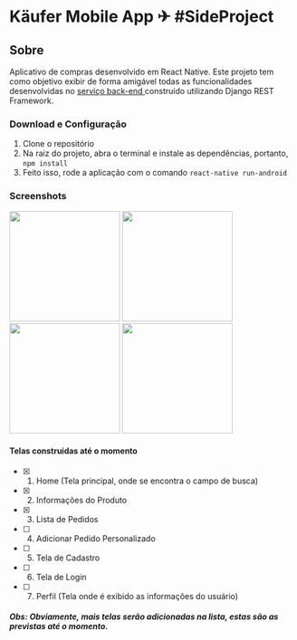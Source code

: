 # Käufer Mobile App ✈ #SideProject

## Sobre

Aplicativo de compras desenvolvido em React Native. Este projeto tem como objetivo exibir de forma amigável todas as funcionalidades desenvolvidas no <a href="https://github.com/lucasviinic/kauferservices/"> serviço back-end </a> construído utilizando Django REST Framework.

### Download e Configuração

1. Clone o repositório
2. Na raiz do projeto, abra o terminal e instale as dependências, portanto, `npm install`
3. Feito isso, rode a aplicação com o comando `react-native run-android`

### Screenshots

<p float="left">
  <img src="https://i.imgur.com/ru1Ymrf.jpeg" width="195" />
  <img src="https://i.imgur.com/l66vSZX.jpeg" width="195" />
  <img src="https://i.imgur.com/peyejlY.jpeg" width="195" />
  <img src="https://i.imgur.com/mWpNbiB.jpeg" width="195" />
</p>

#### Telas construidas até o momento

- [x] 1. Home (Tela principal, onde se encontra o campo de busca)
- [x] 2. Informações do Produto
- [x] 3. Lista de Pedidos
- [ ] 4. Adicionar Pedido Personalizado
- [ ] 5. Tela de Cadastro
- [ ] 6. Tela de Login
- [ ] 7. Perfil (Tela onde é exibido as informações do usuário)

##### Obs: Obviamente, mais telas serão adicionadas na lista, estas são as previstas até o momento.


